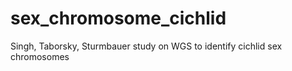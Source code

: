 # sex_chromosome_cichlid
Singh, Taborsky, Sturmbauer study on WGS to identify cichlid sex chromosomes
